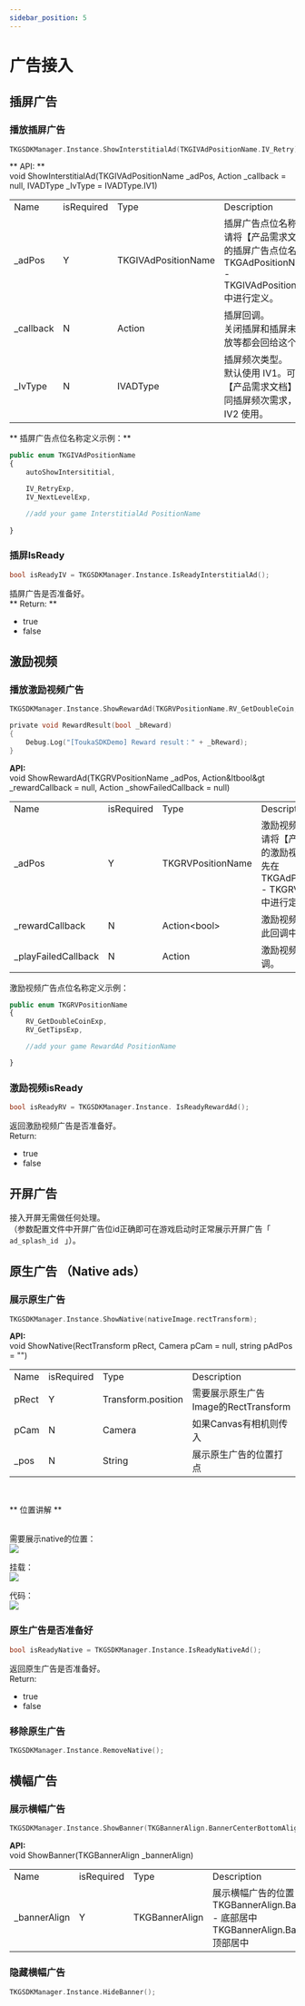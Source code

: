 ```yaml
---
sidebar_position: 5
---
```


# 广告接入

## 插屏广告 
### 播放插屏广告
```c
TKGSDKManager.Instance.ShowInterstitialAd(TKGIVAdPositionName.IV_Retry);
```
** API:   **  
void ShowInterstitialAd(TKGIVAdPositionName _adPos, Action _callback = null, IVADType _IvType = IVADType.IV1)

<table>
  <tr>
    <td>Name</td>
    <td>isRequired</td>
    <td>Type</td>
    <td>Description</td>
  </tr>
  <tr>
    <td>_adPos</td>
    <td>Y</td>
    <td>TKGIVAdPositionName</td>
    <td>
    插屏广告点位名称。<br />
    请将【产品需求文档】中的插屏广告点位名称先在 TKGAdPositionName.cs - TKGIVAdPositionName 中进行定义。
  </td>
  </tr>
  <tr>
    <td>_callback</td>
    <td>N</td>
    <td>Action</td>
    <td>
    插屏回调。<br />
    关闭插屏和插屏未成功播放等都会回给这个回调。
    </td>
  </tr>
  <tr>
    <td>_IvType</td>
    <td>N</td>
    <td>IVADType</td>
    <td>
    插屏频次类型。<br />
    默认使用 IV1。可结合【产品需求文档】如有不同插屏频次需求，可配合 IV2 使用。
    </td>
  </tr>
</table>

** 插屏广告点位名称定义示例：**

```jsx title="/Assets/TKGSDK/Config/Scripts/TKGAdPositionName.cs"
public enum TKGIVAdPositionName
{
    autoShowIntersititial,  

    IV_RetryExp,
    IV_NextLevelExp,

    //add your game InterstitialAd PositionName
    
}
```
        
### 插屏IsReady 
```c
bool isReadyIV = TKGSDKManager.Instance.IsReadyInterstitialAd();
```  
插屏广告是否准备好。  
** Return: **  
- true  
- false 

## 激励视频
### 播放激励视频广告 

```c
TKGSDKManager.Instance.ShowRewardAd(TKGRVPositionName.RV_GetDoubleCoin, RewardResult);

private void RewardResult(bool _bReward)
{
    Debug.Log("[ToukaSDKDemo] Reward result：" + _bReward);
}
```
**API:**   
void ShowRewardAd(TKGRVPositionName _adPos, Action&ltbool&gt _rewardCallback = null, Action _showFailedCallback = null)

<table>
  <tr>
    <td>Name</td>
    <td>isRequired</td>
    <td>Type</td>
    <td>Description</td>
  </tr>
  <tr>
    <td>_adPos</td>
    <td>Y</td>
    <td>TKGRVPositionName</td>
    <td>
    激励视频点位名称。 <br />
    请将【产品需求文档】中的激励视频广告点位名称先在 TKGAdPositionName.cs - TKGRVPositionName 中进行定义。
    </td>
  </tr>
  <tr>
    <td>_rewardCallback</td>
    <td>N</td>
    <td>
    Action&lt;bool&gt;</td>
    <td>激励视频奖励回调。(在此回调中处理下发奖励) </td>
    </tr>
    <tr>
    <td>_playFailedCallback</td>
    <td>N</td>
    <td>Action</td>
    <td>激励视频未成功播放回调。 </td>
    </tr>
</table>         

激励视频广告点位名称定义示例：    <br />

```jsx title="/Assets/TKGSDK/Config/Scripts/TKGAdPositionName.cs"
public enum TKGRVPositionName
{
    RV_GetDoubleCoinExp,
    RV_GetTipsExp,

    //add your game RewardAd PositionName

}
```

### 激励视频isReady
```c
bool isReadyRV = TKGSDKManager.Instance. IsReadyRewardAd();
```
返回激励视频广告是否准备好。   
Return:   
- true  
- false  

## 开屏广告
接入开屏无需做任何处理。     
（参数配置文件中开屏广告位id正确即可在游戏启动时正常展示开屏广告「 ``` ad_splash_id  ``` 」）。


## 原生广告 （Native ads）
### 展示原生广告 

```c
TKGSDKManager.Instance.ShowNative(nativeImage.rectTransform);
```
**API:**   
void ShowNative(RectTransform pRect, Camera pCam = null, string pAdPos = "")
<table>
  <tr>
    <td>Name</td>
    <td>isRequired</td>
    <td>Type</td>
    <td>Description</td>
  </tr>
  <tr>
    <td>pRect</td>
    <td>Y</td>
    <td>Transform.position</td>
    <td>
    需要展示原生广告Image的RectTransform
    </td>
  </tr>
  <tr>
    <td>pCam</td>
    <td>N</td>
    <td>
            Camera
    </td>
    <td>如果Canvas有相机则传入 </td>
    </tr>
    <tr>
    <td>_pos</td>
    <td>N</td>
    <td>String</td>
    <td>展示原生广告的位置打点 </td>
    </tr>
    
</table>         
    <br />

** 位置讲解 ** <br /><br />

需要展示native的位置： <br />
![](/img/ads/topleftposition.jpg) <br />

挂载： <br />
![](/img/ads/bottomrightposition.jpg) <br />


代码： <br />
![](/img/ads/nativeadscode.jpg) <br />


### 原生广告是否准备好
```c
bool isReadyNative = TKGSDKManager.Instance.IsReadyNativeAd();
```
返回原生广告是否准备好。   
Return:   
- true  
- false  

### 移除原生广告
```c
TKGSDKManager.Instance.RemoveNative();
```

## 横幅广告
### 展示横幅广告 

```c
TKGSDKManager.Instance.ShowBanner(TKGBannerAlign.BannerCenterBottomAlign);

```
**API:**   
void ShowBanner(TKGBannerAlign _bannerAlign)

<table>
  <tr>
    <td>Name</td>
    <td>isRequired</td>
    <td>Type</td>
    <td>Description</td>
  </tr>
  <tr>
    <td>_bannerAlign</td>
    <td>Y</td>
    <td>TKGBannerAlign</td>
    <td>
        展示横幅广告的位置：<br />
        TKGBannerAlign.BannerCenterBottomAlign - 底部居中
        TKGBannerAlign.BannerCenterTopAlign - 顶部居中
    </td>
  </tr>

</table>         


### 隐藏横幅广告
```c
TKGSDKManager.Instance.HideBanner();
```
